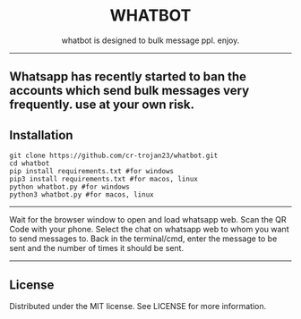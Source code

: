 <h1 align="center">WHATBOT</h1>

<p align="center"> whatbot is designed to bulk message ppl. enjoy.</p>

---
Whatsapp has recently started to ban the accounts which send bulk messages very frequently.
use at your own risk.
---

## Installation

```console
git clone https://github.com/cr-trojan23/whatbot.git
cd whatbot
pip install requirements.txt #for windows
pip3 install requirements.txt #for macos, linux
python whatbot.py #for windows
python3 whatbot.py #for macos, linux
```
---

Wait for the browser window to open and load whatsapp web.
Scan the QR Code with your phone.
Select the chat on whatsapp web to whom you want to send messages to.
Back in the terminal/cmd, enter the message to be sent and the number of times it should be sent.

---

## License
Distributed under the MIT license. See LICENSE for more information.
